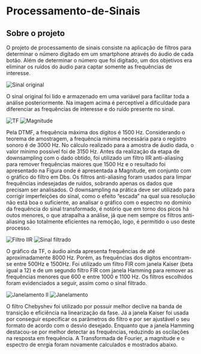 # Processamento-de-Sinais

## Sobre o projeto

O projeto de processamento de sinais consiste na aplicação de filtros para determinar o número digitado em um smartphone através do áudio de cada botão. Além de determinar o número que foi digitado, um dos objetivos era eliminar os ruídos do áudio para captar somente as frequências de interesse.

![Sinal original](https://user-images.githubusercontent.com/83102320/134104379-a92d6d90-dde2-4d9d-871b-64d2d740a2a9.JPG)

O sinal original foi lido e armazenado em uma variável para facilitar toda a análise posteriormente. Na imagem acima é perceptível a dificuldade para diferenciar as frequências de interesse e do ruído presente no sinal.

![TF](https://user-images.githubusercontent.com/83102320/134104968-098f8c41-4de0-4e25-8a0a-eccebe502340.JPG)
![Magnitude](https://user-images.githubusercontent.com/83102320/134104977-721ac89c-91c3-4696-8034-af317d224564.JPG)

  Pela DTMF, a frequência máxima dos dígitos é 1500 Hz. Considerando o teorema de amostragem, a frequência mínima necessária para o registro sonoro é de 3000 Hz. No cálculo realizado para a amostra de áudio dada, o valor mínimo possível foi de 3150 Hz. Antes da realização da etapa de downsampling com o dado obtido, foi utilizado um filtro IIR anti-aliasing para remover frequências maiores que 1500 Hz e o resultado foi apresentado na Figura onde é apresentada a Magnitude, em conjunto com o gráfico do filtro em Dbs.
  Os filtros anti-aliasing foram usados para limpar frequências indesejadas de ruídos, sobrando apenas os dados que precisam ser analisados. O downsampling na prática deve ser utilizado para corrigir imperfeições do sinal, como o efeito “escada” na qual sua resolução não está boa o suficiente, ao analisar o gráfico com o espectro no domínio da frequência do sinal transformado, é notório que em torno dos picos há outos menores, o que atrapalha a análise, já que nem sempre os filtros anti-aliasing são totalmente eficientes na remoção, logo, é permitido o uso deste processo.

![Filtro IIR](https://user-images.githubusercontent.com/83102320/134105599-1b701728-1e91-4d1e-81e6-34615420ba9f.JPG)
![Sinal filtrado](https://user-images.githubusercontent.com/83102320/134105608-84424418-3b38-46c4-b73a-f4c9e029ca75.JPG)

O gráfico da TF, o áudio ainda apresenta frequências de até aproximadamente 8000 Hz. Porém, as frequências dos dígitos encontram-se entre 500Hz e 1500Hz. Foi utilizado um filtro FIR com janela Kaiser (beta igual a 12) e de um segundo filtro FIR com janela Hamming para remover as frequências menores que 600 e entre 1000 e 1100 Hz. Os filtros escolhidos foram evidenciados a seguir, assim como o sinal filtrado.

![Janelamento II](https://user-images.githubusercontent.com/83102320/134105967-c00358d9-4e81-4827-be71-4add6d31468d.JPG)
![Janelamento](https://user-images.githubusercontent.com/83102320/134105972-9b1a38b6-bd05-4b24-bbcc-ae8d4c72585c.JPG)

  O filtro Chebyshev foi utilizado por possuir melhor declive na banda de transição e eficiência na linearização da fase. Já a janela Kaiser foi usada por conseguir especificar os parâmetros do filtro e por ser ajustável o seu formato de acordo com o desvio desejado. Enquanto que a janela Hamming destacou-se por melhor detectar as frequências, reduzindo as oscilações na resposta em frequência.
  A Transformada de Fourier, a magnitude e o espectro de enrgia foram novamente calculados e mostrados abaixo.
  
